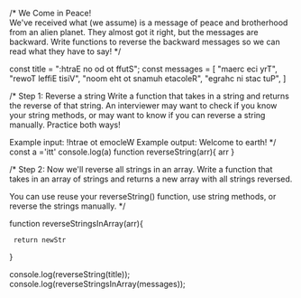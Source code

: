 /* We Come in Peace!  
We've received what (we assume) is a message of peace and brotherhood from 
an alien planet. They almost got it right, but the messages are 
backward. Write functions to reverse the backward messages so we can 
read what they have to say! 
*/ 

const title = ":htraE no od ot ffutS";
const messages = [
            "maerc eci yrT",
            "rewoT leffiE tisiV",
            "noom eht ot snamuh etacoleR",
            "egrahc ni stac tuP", 
        ]

/* Step 1: Reverse a string
Write a function that takes in a string and returns the reverse 
of that string. An interviewer may want to check if you know your
string methods, or may want to know if you can reverse a string manually. 
Practice both ways! 

Example input: !htrae ot emocleW
Example output: Welcome to earth!
*/  
const a ='itt'
console.log(a)
function reverseString(arr){
   arr
}

/*
Step 2: Now we'll reverse all strings in an array. Write a function that takes in
an array of strings and returns a new array with all strings reversed.

You can use reuse your reverseString() function, use string methods, or 
reverse the strings manually. 
*/ 

function reverseStringsInArray(arr){
     
     return newStr
}

console.log(reverseString(title));
console.log(reverseStringsInArray(messages));
